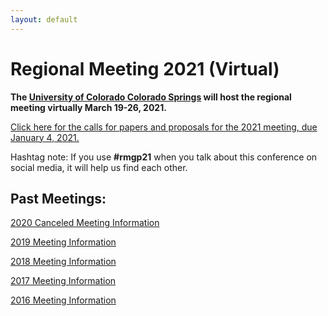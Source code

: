 ```yaml
---
layout: default
---
```


# Regional Meeting 2021 (Virtual)

**The [University of Colorado Colorado Springs](https://www.uccs.edu/) will host the regional meeting virtually March 19-26, 2021.**

[Click here for the calls for papers and proposals for the 2021 meeting, due January 4, 2021.](https://iliff.github.io/rmgp/CfP-2021.docx) 

Hashtag note: If you use **#rmgp21** when you talk about this conference on social media, it will help us find each other. 

## Past Meetings: 

[2020 Canceled Meeting Information](https://iliff.github.io/rmgp/meeting_2020.html)

[2019 Meeting Information](https://iliff.github.io/rmgp/meeting_2019.html)

[2018 Meeting Information](https://religion.byu.edu/rmgp)

[2017 Meeting Information](https://iliff.github.io/rmgp/meeting_2017.html)

[2016 Meeting Information](https://iliff.github.io/rmgp/meeting_2016.html)
